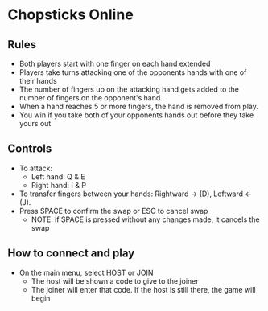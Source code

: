 # Chopsticks Online

## Rules
- Both players start with one finger on each hand extended
- Players take turns attacking one of the opponents hands with one of their hands
- The number of fingers up on the attacking hand gets added to the number of fingers on the opponent's hand.
- When a hand reaches 5 or more fingers, the hand is removed from play.
- You win if you take both of your opponents hands out before they take yours out

## Controls
- To attack:
  - Left hand: Q & E
  - Right hand: I & P
- To transfer fingers between your hands: Rightward -> (D), Leftward <- (J).
- Press SPACE to confirm the swap or ESC to cancel swap
  - NOTE: if SPACE is pressed without any changes made, it cancels the swap


## How to connect and play
- On the main menu, select HOST or JOIN
  - The host will be shown a code to give to the joiner
  - The joiner will enter that code. If the host is still there, the game will begin
